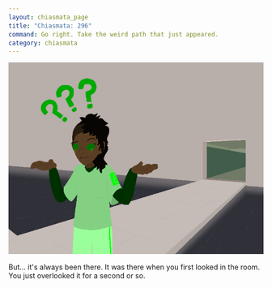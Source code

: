 ```yaml
---
layout: chiasmata_page
title: "Chiasmata: 296"
command: Go right. Take the weird path that just appeared.
category: chiasmata
---
```


![296](/chiasmata/images/narrative/294.png)

But... it's always been there. It was there when you first looked in the room. You just overlooked it for a second or so.